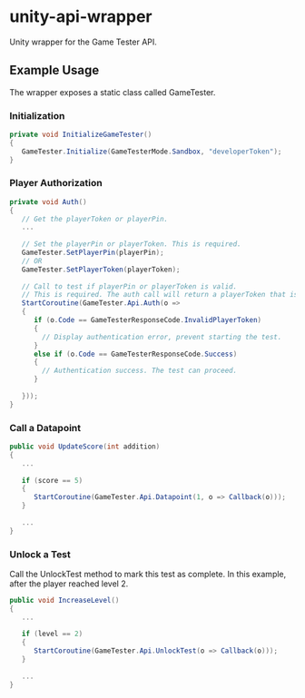 # unity-api-wrapper

Unity wrapper for the Game Tester API.

## Example Usage
The wrapper exposes a static class called GameTester.


### Initialization
```c#
private void InitializeGameTester()
{
   GameTester.Initialize(GameTesterMode.Sandbox, "developerToken");
}
```


### Player Authorization
```c#
private void Auth()
{
   // Get the playerToken or playerPin.
   ...
   
   // Set the playerPin or playerToken. This is required.
   GameTester.SetPlayerPin(playerPin);
   // OR
   GameTester.SetPlayerToken(playerToken);
   
   // Call to test if playerPin or playerToken is valid.
   // This is required. The auth call will return a playerToken that is used in subsequent calls.
   StartCoroutine(GameTester.Api.Auth(o => 
   {
      if (o.Code == GameTesterResponseCode.InvalidPlayerToken)
      {
        // Display authentication error, prevent starting the test.
      }
      else if (o.Code == GameTesterResponseCode.Success)
      {
        // Authentication success. The test can proceed.
      }
      
   }));
}
```


### Call a Datapoint
```c#
public void UpdateScore(int addition)
{
   ...
   
   if (score == 5)
   {
      StartCoroutine(GameTester.Api.Datapoint(1, o => Callback(o)));
   }
       
   ...
}
```

### Unlock a Test
Call the UnlockTest method to mark this test as complete. In this example, after the player reached level 2.
```c#
public void IncreaseLevel()
{
   ...
   
   if (level == 2)
   {
      StartCoroutine(GameTester.Api.UnlockTest(o => Callback(o)));
   }
       
   ...
}
```
